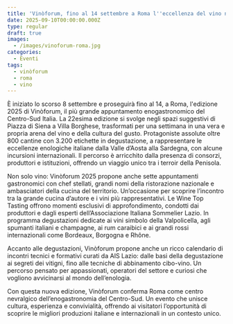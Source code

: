 ```yaml
---
title: 'Vinòforum, fino al 14 settembre a Roma l''eccellenza del vino nazionale'
date: 2025-09-10T00:00:00.000Z
type: regular
draft: true
images:
  - /images/vinoforum-roma.jpg
categories:
  - Eventi
tags:
  - vinòforum
  - roma
  - vino
---
```


È iniziato lo scorso 8 settembre e proseguirà fino al 14, a Roma, l'edizione 2025 di Vinòforum, il più grande appuntamento enogastronomico del Centro-Sud Italia. La 22esima edizione si svolge negli spazi suggestivi di Piazza di Siena a Villa Borghese, trasformati per una settimana in una vera e propria arena del vino e della cultura del gusto. Protagoniste assolute oltre 800 cantine con 3.200 etichette in degustazione, a rappresentare le eccellenze enologiche italiane dalla Valle d’Aosta alla Sardegna, con alcune incursioni internazionali. Il percorso è arricchito dalla presenza di consorzi, produttori e istituzioni, offrendo un viaggio unico tra i terroir della Penisola.

Non solo vino: Vinòforum 2025 propone anche sette appuntamenti gastronomici con chef stellati, grandi nomi della ristorazione nazionale e ambasciatori della cucina del territorio. Un’occasione per scoprire l’incontro tra la grande cucina d’autore e i vini più rappresentativi. Le Wine Top Tasting offrono momenti esclusivi di approfondimento, condotti dai produttori e dagli esperti dell’Associazione Italiana Sommelier Lazio. In programma degustazioni dedicate ai vini simbolo della Valpolicella, agli spumanti italiani e champagne, ai rum caraibici e ai grandi rossi internazionali come Bordeaux, Borgogna e Rhône.

Accanto alle degustazioni, Vinòforum propone anche un ricco calendario di incontri tecnici e formativi curati da AIS Lazio: dalle basi della degustazione ai segreti dei vitigni, fino alle tecniche di abbinamento cibo-vino. Un percorso pensato per appassionati, operatori del settore e curiosi che vogliono avvicinarsi al mondo dell’enologia.

Con questa nuova edizione, Vinòforum conferma Roma come centro nevralgico dell’enogastronomia del Centro-Sud. Un evento che unisce cultura, esperienza e convivialità, offrendo ai visitatori l’opportunità di scoprire le migliori produzioni italiane e internazionali in un contesto unico.

